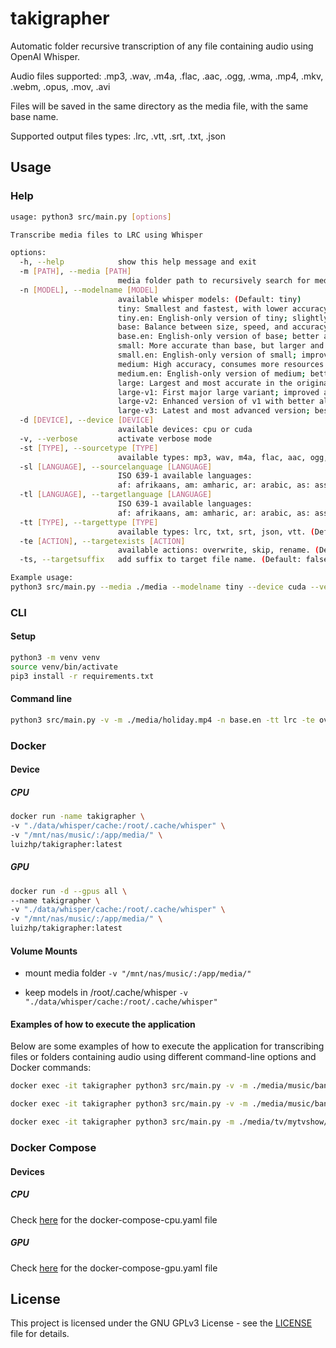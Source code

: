 # takigrapher
Automatic folder recursive transcription of any file containing audio using OpenAI Whisper.

Audio files supported:
.mp3, .wav, .m4a, .flac, .aac, .ogg, .wma, .mp4, .mkv, .webm, .opus, .mov, .avi

Files will be saved in the same directory as the media file, with the same base name.

Supported output files types:
.lrc, .vtt, .srt, .txt, .json

## Usage

### Help

```sh
usage: python3 src/main.py [options]

Transcribe media files to LRC using Whisper

options:
  -h, --help            show this help message and exit
  -m [PATH], --media [PATH]
                        media folder path to recursively search for media files
  -n [MODEL], --modelname [MODEL]
                        available whisper models: (Default: tiny)
                        tiny: Smallest and fastest, with lower accuracy.
                        tiny.en: English-only version of tiny; slightly more accurate for English tasks.
                        base: Balance between size, speed, and accuracy.
                        base.en: English-only version of base; better accuracy on English data.
                        small: More accurate than base, but larger and slower.
                        small.en: English-only version of small; improved performance in English.
                        medium: High accuracy, consumes more resources.
                        medium.en: English-only version of medium; better results on English tasks.
                        large: Largest and most accurate in the original series, but heavy and slow.
                        large-v1: First major large variant; improved accuracy and stability.
                        large-v2: Enhanced version of v1 with better alignment and reasoning.
                        large-v3: Latest and most advanced version; best overall performance.
  -d [DEVICE], --device [DEVICE]
                        available devices: cpu or cuda
  -v, --verbose         activate verbose mode
  -st [TYPE], --sourcetype [TYPE]
                        available types: mp3, wav, m4a, flac, aac, ogg, wma, mp4, mkv, webm, opus, mov, avi. (Default: all)
  -sl [LANGUAGE], --sourcelanguage [LANGUAGE]
                        ISO 639-1 available languages:
                        af: afrikaans, am: amharic, ar: arabic, as: assamese, az: azerbaijani, ba: bashkir, be: belarusian, bg: bulgarian, bn: bengali, bo: tibetan, br: breton, bs: bosnian, ca: catalan, cs: czech, cy: welsh, da: danish, de: german, el: greek, en: english, es: spanish, et: estonian, eu: basque, fa: persian, fi: finnish, fo: faroese, fr: french, gl: galician, gu: gujarati, ha: hausa, haw: hawaiian, he: hebrew, hi: hindi, hr: croatian, ht: haitian creole, hu: hungarian, hy: armenian, id: indonesian, is: icelandic, it: italian, ja: japanese, jw: javanese, ka: georgian, kk: kazakh, km: khmer, kn: kannada, ko: korean, la: latin, lb: luxembourgish, ln: lingala, lo: lao, lt: lithuanian, lv: latvian, mg: malagasy, mi: maori, mk: macedonian, ml: malayalam, mn: mongolian, mr: marathi, ms: malay, mt: maltese, my: myanmar, ne: nepali, nl: dutch, nn: nynorsk, no: norwegian, oc: occitan, pa: punjabi, pl: polish, ps: pashto, pt: portuguese, ro: romanian, ru: russian, sa: sanskrit, sd: sindhi, si: sinhala, sk: slovak, sl: slovenian, sn: shona, so: somali, sq: albanian, sr: serbian, su: sundanese, sv: swedish, sw: swahili, ta: tamil, te: telugu, tg: tajik, th: thai, tk: turkmen, tl: tagalog, tr: turkish, tt: tatar, uk: ukrainian, ur: urdu, uz: uzbek, vi: vietnamese, yi: yiddish, yo: yoruba, yue: cantonese, zh: chinese.  (Default: auto)
  -tl [LANGUAGE], --targetlanguage [LANGUAGE]
                        ISO 639-1 available languages:
                        af: afrikaans, am: amharic, ar: arabic, as: assamese, az: azerbaijani, ba: bashkir, be: belarusian, bg: bulgarian, bn: bengali, bo: tibetan, br: breton, bs: bosnian, ca: catalan, cs: czech, cy: welsh, da: danish, de: german, el: greek, en: english, es: spanish, et: estonian, eu: basque, fa: persian, fi: finnish, fo: faroese, fr: french, gl: galician, gu: gujarati, ha: hausa, haw: hawaiian, he: hebrew, hi: hindi, hr: croatian, ht: haitian creole, hu: hungarian, hy: armenian, id: indonesian, is: icelandic, it: italian, ja: japanese, jw: javanese, ka: georgian, kk: kazakh, km: khmer, kn: kannada, ko: korean, la: latin, lb: luxembourgish, ln: lingala, lo: lao, lt: lithuanian, lv: latvian, mg: malagasy, mi: maori, mk: macedonian, ml: malayalam, mn: mongolian, mr: marathi, ms: malay, mt: maltese, my: myanmar, ne: nepali, nl: dutch, nn: nynorsk, no: norwegian, oc: occitan, pa: punjabi, pl: polish, ps: pashto, pt: portuguese, ro: romanian, ru: russian, sa: sanskrit, sd: sindhi, si: sinhala, sk: slovak, sl: slovenian, sn: shona, so: somali, sq: albanian, sr: serbian, su: sundanese, sv: swedish, sw: swahili, ta: tamil, te: telugu, tg: tajik, th: thai, tk: turkmen, tl: tagalog, tr: turkish, tt: tatar, uk: ukrainian, ur: urdu, uz: uzbek, vi: vietnamese, yi: yiddish, yo: yoruba, yue: cantonese, zh: chinese. (Default: auto)
  -tt [TYPE], --targettype [TYPE]
                        available types: lrc, txt, srt, json, vtt. (Default: lrc)
  -te [ACTION], --targetexists [ACTION]
                        available actions: overwrite, skip, rename. (Default: skip)
  -ts, --targetsuffix   add suffix to target file name. (Default: false)

Example usage:
python3 src/main.py --media ./media --modelname tiny --device cuda --verbose --sourcetype mp3 --sourcelanguage en --targetlanguage en
```

### CLI

#### Setup
```sh
python3 -m venv venv
source venv/bin/activate
pip3 install -r requirements.txt
```

#### Command line
```sh
python3 src/main.py -v -m ./media/holiday.mp4 -n base.en -tt lrc -te overwrite
```

### Docker

#### Device

##### CPU
```sh
docker run -name takigrapher \
-v "./data/whisper/cache:/root/.cache/whisper" \
-v "/mnt/nas/music/:/app/media/" \
luizhp/takigrapher:latest
```

##### GPU
```sh
docker run -d --gpus all \
--name takigrapher \
-v "./data/whisper/cache:/root/.cache/whisper" \
-v "/mnt/nas/music/:/app/media/" \
luizhp/takigrapher:latest
```
#### Volume Mounts

- mount media folder
`-v "/mnt/nas/music/:/app/media/"`

- keep models in /root/.cache/whisper
`-v "./data/whisper/cache:/root/.cache/whisper"`

#### Examples of how to execute the application

Below are some examples of how to execute the application for transcribing files or folders containing audio using different command-line options and Docker commands:
```sh
docker exec -it takigrapher python3 src/main.py -v -m ./media/music/bandname/ -n medium -tt lrc -te overwrite -ts
```

```sh
docker exec -it takigrapher python3 src/main.py -v -m ./media/music/bandname/song.mp3 -n medium -tt lrc -te overwrite -ts
```

```sh
docker exec -it takigrapher python3 src/main.py -m ./media/tv/mytvshow/ -n medium.en -sl en -tt srt -te rename
```


### Docker Compose

#### Devices

##### CPU
Check [here](docker-compose-cpu.yaml) for the docker-compose-cpu.yaml file

##### GPU
Check [here](docker-compose-gpu.yaml) for the docker-compose-gpu.yaml file

## License

This project is licensed under the GNU GPLv3 License - see the [LICENSE](./LICENSE) file for details.
